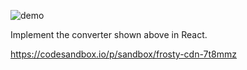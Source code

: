![demo](./hw4.gif)

Implement the converter shown above in React.



https://codesandbox.io/p/sandbox/frosty-cdn-7t8mmz